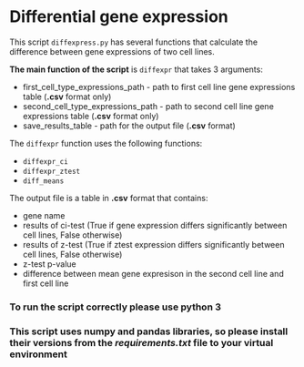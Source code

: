 # Differential gene expression #

This script `diffexpress.py` has several functions that calculate the difference between gene expressions of two cell lines.

**The main function of the script** is `diffexpr` that takes 3 arguments:
- first_cell_type_expressions_path - path to first cell line gene expressions table (**.csv** format only)
- second_cell_type_expressions_path - path to second cell line gene expressions table (**.csv** format only)
- save_results_table - path for the output file (**.csv** format)

The `diffexpr` function uses the following functions: 
- `diffexpr_ci`
- `diffexpr_ztest`
- `diff_means`

The output file is a table in **.csv** format that contains:
- gene name
- results of ci-test (True if gene expression differs significantly between cell lines, False otherwise)
- results of z-test (True if ztest expression differs significantly between cell lines, False otherwise)
- z-test p-value
- difference between mean gene expresison in the second cell line and first cell line

### To run the script correctly please use **python 3** ###
### This script uses numpy and pandas libraries, so **please install** their versions from the *requirements.txt* file to your virtual environment ###